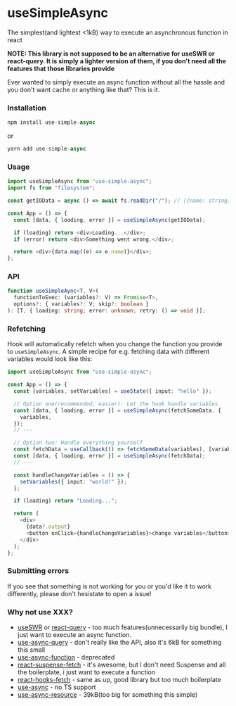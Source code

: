 # useSimpleAsync

The simplest(and lightest <1kB) way to execute an asynchronous function in react

**NOTE: This library is not supposed to be an alternative for useSWR or react-query. It is simply a lighter version of them, if you don't need all the features that those libraries provide**

Ever wanted to simply execute an async function without all the hassle and you don't want cache or anything like that? This is it.

### Installation

```ts
npm install use-simple-async
```

or

```ts
yarn add use-simple-async
```

### Usage

```ts
import useSimpleAsync from "use-simple-async";
import fs from "filesystem";

const getIOData = async () => await fs.readDir("/"); // [{name: string, path: string}]

const App = () => {
  const [data, { loading, error }] = useSimpleAsync(getIOData);

  if (loading) return <div>Loading...</div>;
  if (error) return <div>Something went wrong.</div>;

  return <div>{data.map((e) => e.name)}</div>;
};
```

### API

```ts
function useSimpleAync<T, V>(
  functionToExec: (variables?: V) => Promise<T>,
  options?: { variables?: V; skip?: boolean }
): [T, { loading: string; error: unknown; retry: () => void }];
```

### Refetching

Hook will automatically refetch when you change the function you provide to `useSimpleAsync`.
A simple recipe for e.g. fetching data with different variables would look like this:

```ts
import useSimpleAsync from "use-simple-async";

const App = () => {
  const [variables, setVariables] = useState({ input: "hello" });

  // Option one(recommended, easier): Let the hook handle variables
  const [data, { loading, error }] = useSimpleAsync(fetchSomeData, {
    variables,
  });
  // ---

  // Option two: Handle everything yourself
  const fetchData = useCallback(() => fetchSomeData(variables), [variables]); // useCallback is important here!
  const [data, { loading, error }] = useSimpleAsync(fetchData);
  // ---

  const handleChangeVariables = () => {
    setVariables({ input: "world!" });
  };

  if (loading) return "Loading...";

  return (
    <div>
      {data?.output}
      <button onClick={handleChangeVariables}>change variables</button>
    </div>
  );
};
```

### Submitting errors

If you see that something is not working for you or you'd like it to work differently, please don't hesistate to open a issue!

### Why not use XXX?

- [useSWR](https://swr.vercel.app/) or [react-query](https://www.npmjs.com/package/react-query) - too much features(unnecessarily big bundle), I just want to execute an async function.
- [use-async-query](https://www.npmjs.com/package/use-async-query) - don't really like the API, also it's 6kB for something this small
- [use-async-function](https://www.npmjs.com/package/use-async-function) - deprecated
- [react-suspense-fetch](https://github.com/dai-shi/react-suspense-fetch) - it's awesome, but I don't need Suspense and all the boilerplate, i just want to execute a function
- [react-hooks-fetch](https://github.com/dai-shi/react-hooks-fetch) - same as up, good library but too much boilerplate
- [use-async](https://www.npmjs.com/package/use-async) - no TS support
- [use-async-resource](https://www.npmjs.com/package/use-async-resource) - 39kB(too big for something this simple)
